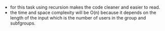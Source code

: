- for this task using recursion makes the code cleaner and easier to read.
- the time and space complexity will be O(n) because it depends on the length of the input which is the number of users in the group and subfgroups.
